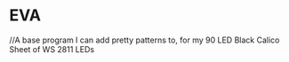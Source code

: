 # EVA
//A base program I can add pretty patterns to, for my 90 LED Black Calico Sheet of WS 2811 LEDs
